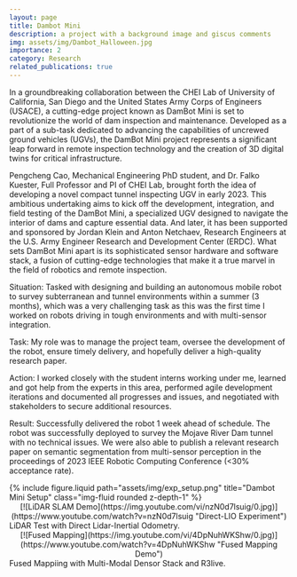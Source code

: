 ```yaml
---
layout: page
title: Dambot Mini
description: a project with a background image and giscus comments
img: assets/img/Dambot_Halloween.jpg
importance: 2
category: Research
related_publications: true
---
```


In a groundbreaking collaboration between the CHEI Lab of University of California, San Diego and the United States Army Corps of Engineers (USACE), a cutting-edge project known as DamBot Mini is set to revolutionize the world of dam inspection and maintenance. Developed as a part of a sub-task dedicated to advancing the capabilities of uncrewed ground vehicles (UGVs), the DamBot Mini project represents a significant leap forward in remote inspection technology and the creation of 3D digital twins for critical infrastructure.

Pengcheng Cao, Mechanical Engineering PhD student, and Dr. Falko Kuester, Full Professor and PI of CHEI Lab, brought forth the idea of developing a novel compact tunnel inspecting UGV in early 2023. This ambitious undertaking aims to kick off the development, integration, and field testing of the DamBot Mini, a specialized UGV designed to navigate the interior of dams and capture essential data. And later, it has been supported and sponsored by Jordan Klein and Anton Netchaev, Research Engineers at the U.S. Army Engineer Research and Development Center (ERDC). What sets DamBot Mini apart is its sophisticated sensor hardware and software stack, a fusion of cutting-edge technologies that make it a true marvel in the field of robotics and remote inspection.

Situation: Tasked with designing and building an autonomous mobile robot to survey subterranean and tunnel environments within a summer (3 months), which was a very challenging task as this was the first time I worked on robots driving in tough environments and with multi-sensor integration.

Task: My role was to manage the project team, oversee the development of the robot, ensure timely delivery, and hopefully deliver a high-quality research paper.

Action: I worked closely with the student interns working under me, learned and got help from the experts in this area, performed agile development iterations and documented all progresses and issues, and negotiated with stakeholders to secure additional resources.

Result: Successfully delivered the robot 1 week ahead of schedule. The robot was successfully deployed to survey the Mojave River Dam tunnel with no technical issues. We were also able to publish a relevant research paper on semantic segmentation from multi-sensor perception in the proceedings of 2023 IEEE Robotic Computing Conference (<30% acceptance rate).

<div class="row">
    <div class="col-sm mt-3 mt-md-0">
        {% include figure.liquid path="assets/img/exp_setup.png" title="Dambot Mini Setup" class="img-fluid rounded z-depth-1" %}
    </div>
</div>

<div class="row" align="center">
    [![LiDAR SLAM Demo](https://img.youtube.com/vi/nzN0d7lsuig/0.jpg)](https://www.youtube.com/watch?v=nzN0d7lsuig "Direct-LIO Experiment")
</div>

<div class="caption">
    LiDAR Test with Direct Lidar-Inertial Odometry.
</div>

<div class="row" align="center">
    [![Fused Mapping](https://img.youtube.com/vi/4DpNuhWKShw/0.jpg)](https://www.youtube.com/watch?v=4DpNuhWKShw "Fused Mapping Demo")
</div>

<div class="caption">
    Fused Mappiing with Multi-Modal Densor Stack and R3live.
</div>